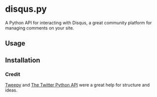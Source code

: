 disqus.py
==============

A Python API for interacting with Disqus, a great community platform for
managing comments on your site.

## Usage

## Installation

### Credit

[Tweepy](http://github.com/joshthecoder/tweepy) and
[The Twitter Python API](http://github.com/sixohsix/twitter) were a
great help for structure and ideas.
